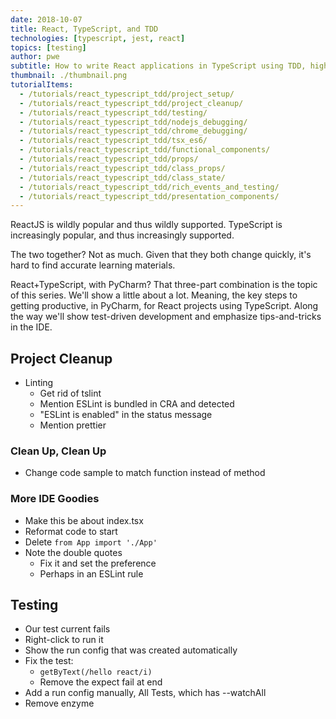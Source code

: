 ```yaml
---
date: 2018-10-07
title: React, TypeScript, and TDD
technologies: [typescript, jest, react]
topics: [testing]
author: pwe
subtitle: How to write React applications in TypeScript using TDD, highlighting features of the IDE
thumbnail: ./thumbnail.png
tutorialItems:
  - /tutorials/react_typescript_tdd/project_setup/
  - /tutorials/react_typescript_tdd/project_cleanup/
  - /tutorials/react_typescript_tdd/testing/
  - /tutorials/react_typescript_tdd/nodejs_debugging/
  - /tutorials/react_typescript_tdd/chrome_debugging/
  - /tutorials/react_typescript_tdd/tsx_es6/
  - /tutorials/react_typescript_tdd/functional_components/
  - /tutorials/react_typescript_tdd/props/
  - /tutorials/react_typescript_tdd/class_props/
  - /tutorials/react_typescript_tdd/class_state/
  - /tutorials/react_typescript_tdd/rich_events_and_testing/
  - /tutorials/react_typescript_tdd/presentation_components/
---
```


ReactJS is wildly popular and thus wildly supported. TypeScript is increasingly popular, 
and thus increasingly supported.

The two together? Not as much. Given that they both change quickly, it's
hard to find accurate learning materials.

React+TypeScript, with PyCharm? That three-part combination is the topic
of this series. We'll show a little about a lot. Meaning, the key steps
to getting productive, in PyCharm, for React projects using TypeScript. Along
the way we'll show test-driven development and emphasize tips-and-tricks in
the IDE.

## Project Cleanup

- Linting
  - Get rid of tslint
  - Mention ESLint is bundled in CRA and detected  
  - "ESLint is enabled" in the status message
  - Mention prettier

### Clean Up, Clean Up
- Change code sample to match function instead of method
  
### More IDE Goodies

- Make this be about index.tsx
- Reformat code to start
- Delete `from App import './App'`
- Note the double quotes
  - Fix it and set the preference
  - Perhaps in an ESLint rule

## Testing

- Our test current fails
- Right-click to run it
- Show the run config that was created automatically
- Fix the test:
  - `getByText(/hello react/i)`
  - Remove the expect fail at end
- Add a run config manually, All Tests, which has --watchAll
- Remove enzyme
